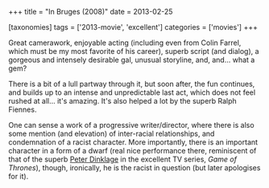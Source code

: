 +++
title = "In Bruges (2008)"
date = 2013-02-25

[taxonomies]
tags = ['2013-movie', 'excellent']
categories = ['movies']
+++

Great camerawork, enjoyable
acting (including even from Colin Farrel, which must be my most favorite
of his career), superb script (and dialog), a gorgeous and intensely
desirable gal, unusual storyline, and, and... what a gem?

There is a bit of a lull partway through it, but soon after, the fun
continues, and builds up to an intense and unpredictable last act, which
does not feel rushed at all... it's amazing. It's also helped a lot
by the superb Ralph Fiennes.

One can sense a work of a progressive
writer/director, where there is also some mention (and elevation) of
inter-racial relationships, and condemnation of a racist character. More
importantly, there is an important character in a form of a dwarf (real
nice performance there, reminiscent of that of the superb [Peter
Dinklage] in the excellent TV series, *Game of Thrones*), though,
ironically, he is the racist in question (but later apologises for it).

[Peter Dinklage]: http://en.wikipedia.org/wiki/Peter_Dinklage
